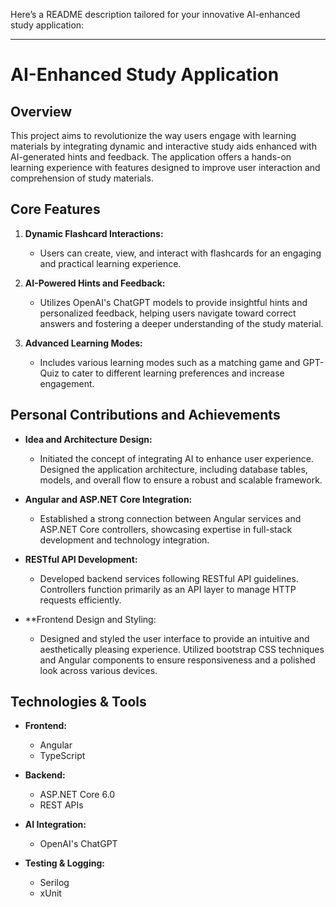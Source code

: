 Here’s a README description tailored for your innovative AI-enhanced study application:

---

# AI-Enhanced Study Application

## Overview

This project aims to revolutionize the way users engage with learning materials by integrating dynamic and interactive study aids enhanced with AI-generated hints and feedback. The application offers a hands-on learning experience with features designed to improve user interaction and comprehension of study materials.

## Core Features

1. **Dynamic Flashcard Interactions:** 
   - Users can create, view, and interact with flashcards for an engaging and practical learning experience.

2. **AI-Powered Hints and Feedback:**
   - Utilizes OpenAI's ChatGPT models to provide insightful hints and personalized feedback, helping users navigate toward correct answers and fostering a deeper understanding of the study material.

3. **Advanced Learning Modes:**
   - Includes various learning modes such as a matching game and GPT-Quiz to cater to different learning preferences and increase engagement.

## Personal Contributions and Achievements

- **Idea and Architecture Design:**
  - Initiated the concept of integrating AI to enhance user experience. Designed the application architecture, including database tables, models, and overall flow to ensure a robust and scalable framework.

- **Angular and ASP.NET Core Integration:**
  - Established a strong connection between Angular services and ASP.NET Core controllers, showcasing expertise in full-stack development and technology integration.

- **RESTful API Development:**
  - Developed backend services following RESTful API guidelines. Controllers function primarily as an API layer to manage HTTP requests efficiently.

- **Frontend Design and Styling:
   - Designed and styled the user interface to provide an intuitive and aesthetically pleasing experience. Utilized bootstrap CSS techniques and Angular components to ensure responsiveness and a polished look across various devices.

## Technologies & Tools

- **Frontend:**
  - Angular
  - TypeScript

- **Backend:**
  - ASP.NET Core 6.0
  - REST APIs

- **AI Integration:**
  - OpenAI's ChatGPT

- **Testing & Logging:**
  - Serilog
  - xUnit




